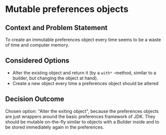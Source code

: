 # Mutable preferences objects

## Context and Problem Statement

To create an immutable preferences object every time seems to be a waste of time and computer memory.

## Considered Options

* Alter the existing object and return it (by a `with*` -method, similar to a builder, but changing the object at hand).
* Create a new object every time a preferences object should be altered

## Decision Outcome

Chosen option: "Alter the exiting object", because the preferences objects are just wrappers around the basic preferences framework of JDK. They
should be mutable on-the-fly similar to objects with a Builder inside and to be stored immediately again in the
preferences.
